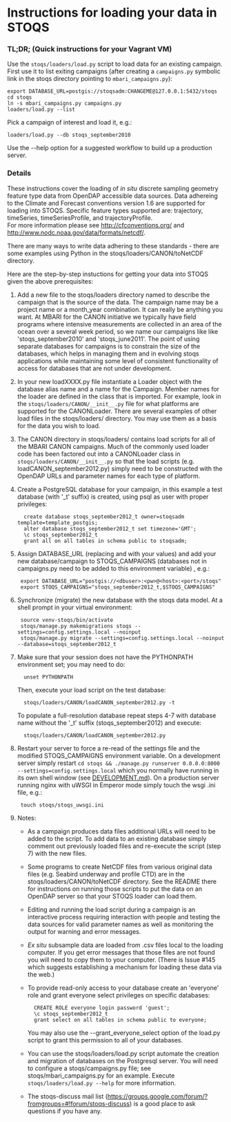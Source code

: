 Instructions for loading your data in STOQS
===========================================

### TL;DR; (Quick instructions for your Vagrant VM)

Use the `stoqs/loaders/load.py` script to load data for an existing campaign. First
use it to list exiting campaigns (after creating a `campaigns.py` symbolic link in
the stoqs directory pointing to `mbari_campaigns.py`):

    export DATABASE_URL=postgis://stoqsadm:CHANGEME@127.0.0.1:5432/stoqs
    cd stoqs
    ln -s mbari_campaigns.py campaigns.py
    loaders/load.py --list

Pick a campaign of interest and load it, e.g.:

    loaders/load.py --db stoqs_september2010

Use the --help option for a suggested workflow to build up a production server.


### Details
 
These instructions cover the loading of *in situ* discrete sampling geometry feature type 
data from OpenDAP accessible data sources.  Data adhereing to the Climate and Forecast
conventions version 1.6 are supported for loading into STOQS.  Specific feature types
supported are: trajectory, timeSeries, timeSeriesProfile, and trajectoryProfile.  
For more information please see http://cfconventions.org/
and http://www.nodc.noaa.gov/data/formats/netcdf/.

There are many ways to write data adhering to these standards - there are some examples
using Python in the stoqs/loaders/CANON/toNetCDF directory.

Here are the step-by-step instuctions for getting your data into STOQS given the above
prerequisites:

1. Add a new file to the stoqs/loaders directory named to describe the campaign that is 
   the source of the data.  The campaign name may be a project name or a month_year
   combination.  It can really be anything you want.  At MBARI for the CANON initiative
   we typically have field programs where intensive measurements are collected in
   an area of the ocean over a several week period, so we name our campaigns like
   like 'stoqs_september2010' and 'stoqs_june2011'.
   The point of using separate databases for campaigns is to constrain the size
   of the databases, which helps in managing them and in evolving stoqs applications
   while maintaining some level of consistent functionality of access for databases
   that are not under development.
   
2. In your new loadXXXX.py file instantiate a Loader object with the database alias name
   and a name for the Campaign.  Member names for the loader are defined in the class that
   is imported.  For example, look in the `stoqs/loaders/CANON/__init__.py` file for what platforms
   are supported for the CANONLoader.  There are several examples of other load files in
   the stoqs/loaders/ directory.  You may use them as a basis for the data you wish to load.

3. The CANON directory in stoqs/loaders/ contains load scripts for all of the MBARI CANON
   campaigns.  Much of the commonly used loader code has been factored out into a 
   CANONLoader class in `stoqs/loaders/CANON/__init__.py` so that the load scripts (e.g. 
   loadCANON_september2012.py) simply need to be constructed with the OpenDAP URLs
   and parameter names for each type of platform.

4. Create a PostgreSQL database for your campaign, in this example a test database 
  (with '_t' suffix) is created, using psql as user with proper privileges:

         create database stoqs_september2012_t owner=stoqsadm template=template_postgis;
         alter database stoqs_september2012_t set timezone='GMT';
         \c stoqs_september2012_t
         grant all on all tables in schema public to stoqsadm;

5. Assign DATABASE_URL (replacing <dbuser> <pw> <host> and <port> with your 
   values) and add your new database/campaign to STOQS_CAMPAIGNS (databases
   not in campaigns.py need to be added to this environment variable) , e.g.:

        export DATABASE_URL="postgis://<dbuser>:<pw>@<host>:<port>/stoqs"
        export STOQS_CAMPAIGNS="stoqs_september2012_t,$STOQS_CAMPAIGNS"

6. Synchronize (migrate) the new database with the stoqs data model.  At a shell prompt 
   in your virtual environment:

        source venv-stoqs/bin/activate
        stoqs/manage.py makemigrations stoqs --settings=config.settings.local --noinput
        stoqs/manage.py migrate --settings=config.settings.local --noinput --database=stoqs_september2012_t

7. Make sure that your session does not have the PYTHONPATH environment set; you may need to do:

         unset PYTHONPATH

   Then, execute your load script on the test database:

         stoqs/loaders/CANON/loadCANON_september2012.py -t

   To populate a full-resolution database repeat steps 4-7 with database name without the 
   '_t' suffix (stoqs_september2012) and execute:

         stoqs/loaders/CANON/loadCANON_september2012.py 

8. Restart your server to force a re-read of the settings file and the modified 
   STOQS_CAMPAIGNS environment variable.  On a development server simply restart 
   `cd stoqs && ./manage.py runserver 0.0.0.0:8000 --settings=config.settings.local`
   which you normally have running in its own shell window (see 
   [DEVELOPMENT.md](DEVELOPMENT.md)).  On a production server running nginx with 
   uWSGI in Emperor mode simply touch the wsgi .ini file, e.g.:

        touch stoqs/stoqs_uwsgi.ini

9. Notes:

    - As a campaign produces data files additional URLs will need to be added to the script.  To add
      data to an existing database simply comment out previously loaded files and re-execute
      the script (step 7) with the new files.
    - Some programs to create NetCDF files from various original data files (e.g. Seabird underway 
      and profile CTD) are in the stoqs/loaders/CANON/toNetCDF directory.  See the README
      there for instructions on running those scripts to put the data on an OpenDAP server
      so that your STOQS loader can load them.
    - Editing and running the load script during a campaign is an interactive process requiring
      interaction with people and testing the data sources for valid parameter names as well
      as monitoring the output for warning and error messages.
    - *Ex situ* subsample data are loaded from .csv files local to the loading computer.  If
      you get error messages that those files are not found you will need to copy them to
      your computer.  (There is Issue #145 which suggests establishing a mechanism for 
      loading these data via the web.)
    - To provide read-only access to your database create an 'everyone' role and grant everyone
      select privileges on specific databases:

            CREATE ROLE everyone login password 'guest';
            \c stoqs_september2012_t
            grant select on all tables in schema public to everyone;

      You may also use the --grant_everyone_select option of the load.py script to grant this
      permission to all of your databases.

    - You can use the stoqs/loaders/load.py script automate the creation and migration 
      of databases on the Postgresql server.  You will need to configure a stoqs/campaigns.py 
      file; see stoqs/mbari_campaigns.py for an example.  Execute `stoqs/loaders/load.py --help`
      for more information.

    - The stoqs-discuss mail list (https://groups.google.com/forum/?fromgroups=#!forum/stoqs-discuss)
      is a good place to ask questions if you have any.

